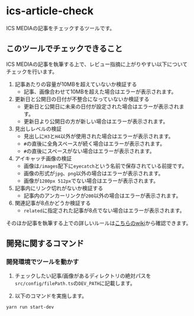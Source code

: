 # ics-article-check
ICS MEDIAの記事をチェックするツールです。

## このツールでチェックできること
ICS MEDIAの記事を執筆する上で、レビュー指摘に上がりやすい以下についてチェックを行います。

1. 記事あたりの容量が10MBを超えていないか検証する
    - 記事、画像合わせて10MBを超えた場合はエラーが表示されます。
2. 更新日と公開日の日付が不整合になっていないか検証する
    - 更新日と公開日に未来の日付が設定された場合はエラーが表示されます。
    - 更新日より公開日の方が新しい場合はエラーが表示されます。
3. 見出しレベルの検証
    - 見出しに`H3`と`H4`以外が使用された場合はエラーが表示されます。
    - `#`の直後に全角スペースが続く場合はエラーが表示されます。
    - `#`の直後にスペースがない場合はエラーが表示されます。
4. アイキャッチ画像の検証
    - 画像は`/images`配下に`eyecatch`という名前で保存されている前提です。
    - 画像の形式が`jpg`、`png`以外の場合はエラーが表示されます。
    - 画像が`1280px 512px`でない場合はエラーが表示されます。
5. 記事内にリンク切れがないか検証する
    - 記事内のアンカーリンクが`200`以外の場合はエラーが表示されます。
6. 関連記事が8点かどうか検証する
    - `related`に指定された記事が8点でない場合はエラーが表示されます。

そのほか記事を執筆する上での詳しいルールは[こちらのwiki](https://github.com/icsweb/ics-articles/wiki/specification)から確認できます。

## 開発に関するコマンド

### 開発環境でツールを動かす

1. チェックしたい記事/画像があるディレクトリの絶対パスを`src/config/filePath.ts`の`DEV_PATH`に記載します。

2. 以下のコマンドを実施します。
```shell
yarn run start-dev
```
